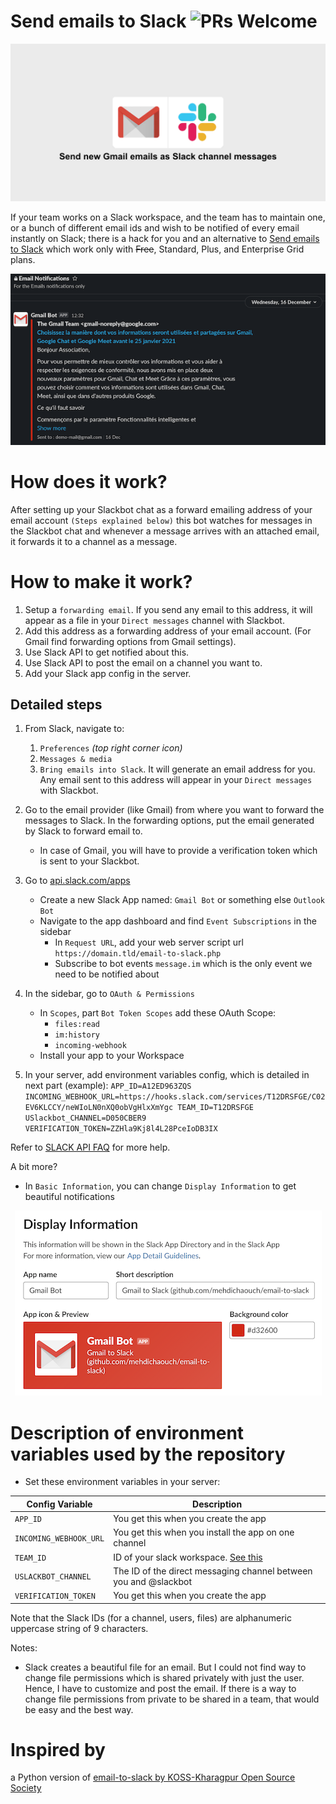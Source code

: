 # Send emails to Slack ![PRs Welcome](https://img.shields.io/badge/PRs-welcome-brightgreen.svg "PRs Welcome")

<p align="center">
  <img src="images/repository-open-graph.png" alt="Gmail notification"/>
</p>

If your team works on a Slack workspace, and the team has to maintain one, or a bunch of different email ids and wish to be notified of every email instantly on Slack; there is a hack for you and an alternative to [Send emails to Slack](https://slack.com/intl/en-fr/help/articles/206819278-Send-emails-to-Slack) which work only with ~~Free~~, Standard, Plus, and Enterprise Grid plans.

<p align="center">
  <img src="images/slack-gmail-notification.png" alt="Gmail notification"/>
</p>

# How does it work?

After setting up your Slackbot chat as a forward emailing address of your email account `(Steps explained below)` this bot watches for messages in the Slackbot chat and whenever a message arrives with an attached email, it forwards it to a channel as a message.

# How to make it work?

1. Setup a `forwarding email`. If you send any email to this address, it will appear as a file in your `Direct messages` channel with Slackbot.
2. Add this address as a forwarding address of your email account. (For Gmail find forwarding options from Gmail settings).
3. Use Slack API to get notified about this.
4. Use Slack API to post the email on a channel you want to.
5. Add your Slack app config in the server.

## Detailed steps

1. From Slack, navigate to:
    1. `Preferences` _(top right corner icon)_
    2. `Messages & media`
    3. `Bring emails into Slack`. It will generate an email address for you. Any email sent to this address will appear in your `Direct messages` with Slackbot.

2. Go to the email provider (like Gmail) from where you want to forward the messages to Slack. In the forwarding options, put the email generated by Slack to forward email to.
    - In case of Gmail, you will have to provide a verification token which is sent to your Slackbot.

3. Go to [api.slack.com/apps](api.slack.com/apps)
    - Create a new Slack App named: `Gmail Bot` or something else `Outlook Bot`
    - Navigate to the app dashboard and find `Event Subscriptions` in the sidebar
        - In `Request URL`, add your web server script url `https://domain.tld/email-to-slack.php`
        - Subscribe to bot events `message.im` which is the only event we need to be notified about

4. In the sidebar, go to `OAuth & Permissions`
    - In `Scopes`, part `Bot Token Scopes` add these OAuth Scope:
        - `files:read`
        - `im:history`
        - `incoming-webhook`
    - Install your app to your Workspace

5. In your server, add environment variables config, which is detailed in next part (example):
`APP_ID=A12ED963ZQS INCOMING_WEBHOOK_URL=https://hooks.slack.com/services/T12DRSFGE/C02EV6KLCCY/neWIoLN0nXQ0obVgHlxXmYgc TEAM_ID=T12DRSFGE USlackbot_CHANNEL=D050CBER9 VERIFICATION_TOKEN=ZZHla9Kj8l4L28PceIoDB3IX`

Refer to [SLACK API FAQ](https://api.slack.com/faq) for more help.

A bit more?
- In `Basic Information`, you can change `Display Information` to get beautiful notifications
<p align="center">
  <img src="images/slack-app-display-information.png" alt="Display Information"/>
</p>

# Description of environment variables used by the repository

- Set these environment variables in your server:

| Config Variable        | Description                                                      |
|------------------------|------------------------------------------------------------------|
| `APP_ID`               | You get this when you create the app                             |
| `INCOMING_WEBHOOK_URL` | You get this when you install the app on one channel             |
| `TEAM_ID`              | ID of your slack workspace. [See this](https://stackoverflow.com/questions/40940327/what-is-the-simplest-way-to-find-a-slack-team-id-and-a-channel-id) |
| `USLACKBOT_CHANNEL`    | The ID of the direct messaging channel between you and @slackbot |
| `VERIFICATION_TOKEN`   | You get this when you create the app                             |

Note that the Slack IDs (for a channel, users, files) are alphanumeric uppercase string of 9 characters.

Notes:
  - Slack creates a beautiful file for an email. But I could not find way to change file permissions which is shared privately with just the user. Hence, I have to customize and post the email. If there is a way to change file permissions from private to be shared in a team, that would be easy and the best way.


# Inspired by

a Python version of [email-to-slack by KOSS-Kharagpur Open Source Society](https://github.com/kossiitkgp/email-to-slack/)
